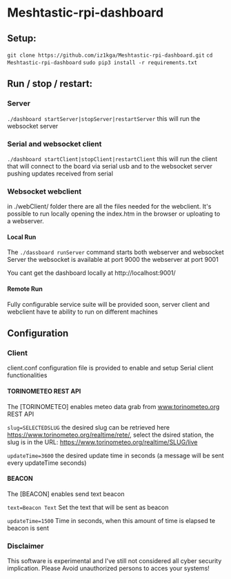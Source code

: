# Meshtastic-rpi-dashboard
## Setup:

`git clone https://github.com/iz1kga/Meshtastic-rpi-dashboard.git`
`cd Meshtastic-rpi-dashboard`
`sudo pip3 install -r requirements.txt`

## Run / stop / restart:
### Server
`./dashboard startServer|stopServer|restartServer`
this will run the websocket server

### Serial and websocket client
`./dashboard startClient|stopClient|restartClient`
this will run the client that will connect to the board via serial usb and to the websocket server pushing updates received from serial

### Websocket webclient
in ./webClient/ folder there are all the files needed for the webclient. It's possible to run locally opening the index.htm in the browser or uploating to a webserver.

#### Local Run
The `./dassboard runServer` command starts both webserver and websocket Server the websocket is available at port 9000 the webserver at port 9001

You cant get the dashboard locally at http://localhost:9001/

#### Remote Run
Fully configurable service suite will be provided soon, server client and webclient have te ability to run on different machines

## Configuration
### Client

client.conf configuration file is provided to enable and setup Serial client functionalities

#### TORINOMETEO REST API

The [TORINOMETEO] enables meteo data grab from www.torinometeo.org REST API

`slug=SELECTEDSLUG` the desired slug can be retrieved here https://www.torinometeo.org/realtime/rete/, select the dsired station, the slug is in the URL: https://www.torinometeo.org/realtime/SLUG/live

`updateTime=3600` the desired update time in seconds (a message will be sent every updateTime seconds)

#### BEACON

The [BEACON] enables send text beacon

`text=Beacon Text` Set the text that will be sent as beacon

`updateTime=1500` Time in seconds, when this amount of time is elapsed te beacon is sent

### Disclaimer

This software is experimental and I've still not considered all cyber security implication. Please Avoid unauthorized persons to acces your systems!

